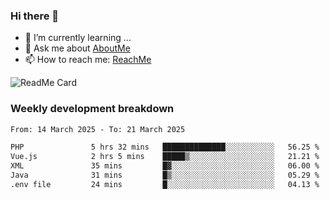 ### Hi there 👋

- 🌱 I’m currently learning ...
- 💬 Ask me about [AboutMe](https://www.itzcy.com/about)
- 📫 How to reach me: [ReachMe](https://www.itzcy.com/about)

![ReadMe Card](https://github-readme-stats-ten-gilt.vercel.app/api?username=SuperChenYun&show_icons=true&title_color=fff&icon_color=79ff97&text_color=9f9f9f&bg_color=151515&hide_border=true)

### Weekly development breakdown
<!--START_SECTION:waka-->

```txt
From: 14 March 2025 - To: 21 March 2025

PHP               5 hrs 32 mins   ██████████████░░░░░░░░░░░   56.25 %
Vue.js            2 hrs 5 mins    █████▒░░░░░░░░░░░░░░░░░░░   21.21 %
XML               35 mins         █▓░░░░░░░░░░░░░░░░░░░░░░░   06.00 %
Java              31 mins         █▒░░░░░░░░░░░░░░░░░░░░░░░   05.29 %
.env file         24 mins         █░░░░░░░░░░░░░░░░░░░░░░░░   04.13 %
```

<!--END_SECTION:waka-->
